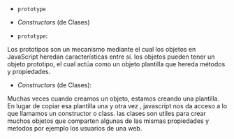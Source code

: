 * `prototype`
* _Constructors_ (de Clases)


* `prototype`:

Los prototipos son un mecanismo mediante el cual los objetos en JavaScript heredan características entre sí.
los objetos pueden tener un objeto prototipo, el cual actúa como un objeto plantilla que hereda métodos y propiedades.


* _Constructors_ (de Clases):

Muchas veces cuando creamos un objeto, estamos creando una plantilla. En lugar de copiar esa plantilla una y otra vez , javascript nos da acceso a lo que llamamos un constructor o class. las clases son utiles para crear muchos objetos que comparten algunas de las mismas propiedades y metodos por ejemplo los usuarios de una web.